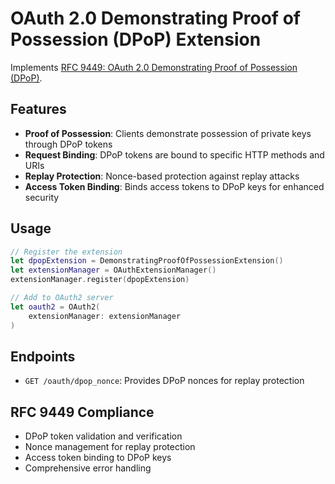 # OAuth 2.0 Demonstrating Proof of Possession (DPoP) Extension

Implements [RFC 9449: OAuth 2.0 Demonstrating Proof of Possession (DPoP)](https://datatracker.ietf.org/doc/html/rfc9449).

## Features

- **Proof of Possession**: Clients demonstrate possession of private keys through DPoP tokens
- **Request Binding**: DPoP tokens are bound to specific HTTP methods and URIs
- **Replay Protection**: Nonce-based protection against replay attacks
- **Access Token Binding**: Binds access tokens to DPoP keys for enhanced security

## Usage

```swift
// Register the extension
let dpopExtension = DemonstratingProofOfPossessionExtension()
let extensionManager = OAuthExtensionManager()
extensionManager.register(dpopExtension)

// Add to OAuth2 server
let oauth2 = OAuth2(
    extensionManager: extensionManager
)
```

## Endpoints

- `GET /oauth/dpop_nonce`: Provides DPoP nonces for replay protection

## RFC 9449 Compliance

- DPoP token validation and verification
- Nonce management for replay protection
- Access token binding to DPoP keys
- Comprehensive error handling 